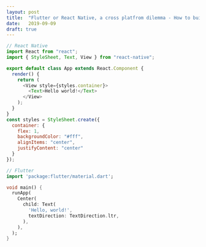 ```yaml
---
layout: post
title:  "Flutter or React Native, a cross platfrom dilemma - How to build User Interfaces - (Part 2)"
date:   2019-09-09
draft: true
---
```


<!-- How it works to buil UI stuff. Components vs Widgets, some pills about state management. Talks about declarative pattern vs the imperative one. -->


<!-- 

Components

Basic UI building blocks
Fit together to form a custom component
Domain specific language called JSX
Customisable with CSS 
Or better “usually match how CSS works on the web”


 -->

```javascript
// React Native
import React from "react";
import { StyleSheet, Text, View } from "react-native";

export default class App extends React.Component {
  render() {
    return (
      <View style={styles.container}>
        <Text>Hello world!</Text>
      </View>
    );
  }
}
const styles = StyleSheet.create({
  container: {
    flex: 1,
    backgroundColor: "#fff",
    alignItems: "center",
    justifyContent: "center"
  }
});
```

 <!-- 
 
Widgets 

 Basic UI building blocks
Takes inspiration from RN
Everything is a Widget
 
  -->

```dart
// Flutter
import 'package:flutter/material.dart';

void main() {
  runApp(
    Center(
      child: Text(
        'Hello, world!',
        textDirection: TextDirection.ltr,
      ),
    ),
  );
}
```

  <!-- Possibility of UI modularization -->

  <!-- Maybe talk a little bit about UI modularization -->

<!-- Declerative vs Imperative UI as wrappping up all the stuff -->

